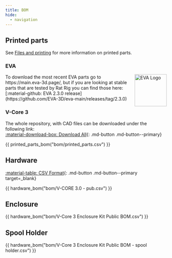 ```yaml
---
title: BOM
hide:
  - navigation
---
```


## Printed parts

See [Files and printing](/printed_parts) for more information on printed parts.

### EVA

<img align="right" alt="EVA Logo" width="100" src="../assets/eva_logo.png">
To download the most recent EVA parts go to https://main.eva-3d.page/, but if you are looking at stable parts that are tested by Rat Rig you can find those here: [:material-github: EVA 2.3.0 release](https://github.com/EVA-3D/eva-main/releases/tag/2.3.0)

### V-Core 3

The whole repository, with CAD files can be downloaded under the following link:  
[:material-download-box: Download All](https://github.com/Rat-Rig/V-core-3/archive/main.zip){: .md-button .md-button--primary}

{{ printed_parts_bom("bom/printed_parts.csv") }}

## Hardware

[:material-table: CSV Format](https://github.com/Rat-Rig/V-core-3/blob/main/docs/src/bom/V-CORE%203.0%20-%20pub.csv){: .md-button .md-button--primary target=_blank}

{{ hardware_bom("bom/V-CORE 3.0 - pub.csv") }}

## Enclosure

{{ hardware_bom("bom/V-Core 3 Enclosure Kit Public BOM.csv") }}

## Spool Holder

{{ hardware_bom("bom/V-Core 3 Enclosure Kit Public BOM - spool holder.csv") }}
